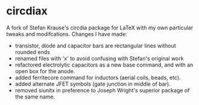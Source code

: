 # circdiax
A fork of Stefan Krause's circdia package for LaTeX with my own particular tweaks and modifcations.
Changes I have made:
- transistor, diode and capacitor bars are rectangular lines without rounded ends
- renamed files with 'x' to avoid confusing with Stefan's original work
- refactored electrolytic capacitors as a new base command, and with an open box for the anode.
- added ferritecore command for inductors (aerial coils, beads, etc).
- added alternate JFET symbols (gate junction in middle of bar).
- removed siunitx in preference to Joseph Wright's superior package of the same name.


